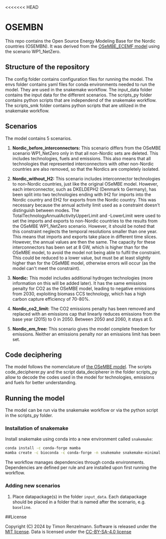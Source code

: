 <<<<<<< HEAD
# OSEMBN

This repo contains the Open Source Energy Modeling Base for the Nordic countries (OSEMBN). It was derived from the [OSeMBE_ECEMF model](https://github.com/KTH-dESA/OSeMBE_ECEMF) using the scenario WP1_NetZero.


## Structure of the repository

The config folder contains configuration files for running the model.
The envs folder contains yaml files for conda environments needed to run the model. They are used in the snakemake workflow.
The input_data folder contains the input data for the different scenarios.
The scripts_py folder contains python scripts that are independend of the snakemake workflow.
The scripts_smk folder contains python scripts that are utilized in the snakemake workflow.

## Scenarios
The model contains 5 scenarios.

1. **Nordic_before_interconnectors:**
This scenario differs from the OSeMBE scenario WP1_NetZero only in that all non-Nordic sets are deleted. This includes technologies, fuels and emissions. This also means that all technologies that represented interconnectors with other non-Nordic countries are also removed, so that the Nordics are completely isolated.

2. **Nordic_without_H2:**
This scenario includes interconnector technologies to non-Nordic countries, just like the original OSeMBE model. However, each interconnector, such as DKELDEPH2 (Denmark to Germany), has been split into two technologies ending with IH2 for imports into the Nordic country and EH2 for exports from the Nordic country. This was necessary because the annual activity limit used as a constraint doesn't distinguish between modes. The TotalTechnologyAnnualActivityUpperLimit and -LowerLimit were used to set the imports and exports to non-Nordic countries to the results from the OSeMBE WP1_NetZero scenario. However, it should be noted that this constraint neglects the temporal resolutions smaller than one year. This means that imports and exports take place in different time slices. However, the annual values are then the same. The capacity for these interconnectors has been set at 8 GW, which is higher than for the OSeMBE model, to avoid the model not being able to fulfil the constraint. This could be reduced to a lower value, but must be at least slightly higher than for the OSeMBE model, otherwise errors will occur (as the model can't meet the constraint).

3. **Nordic:**
This model includes additional hydrogen technologies (more information on this will be added later). It has the same emissions penalty for CO2 as the OSeMBE model, leading to negative emissions from 2030, exploiting biomass CCS technology, which has a high carbon capture efficiency of 70-80%.

4. **Nordic_co2_limit:**
The CO2 emissions penalty has been removed and replaced with an emissions cap that linearly reduces emissions from the base year (2015) to 0 in 2050. Between 2050 and 2060, it stays at 0.

5. **Nordic_em_free:**
This scenario gives the model complete freedom for emissions. Neither an emissions penalty nor an emissions limit has been set.

## Code deciphering

The model follows the nomenclature of [the OSeMBE model](https://osembe.readthedocs.io/en/latest/). The scripts code_decipherer.py and the script data_decipherer in the folder scripts_py allow to decode the codes used in the model for technologies, emissions and fuels for better understanding.

## Running the model

The model can be run via the snakemake workflow or via the python script in the scripts_py folder.

### Installation of snakemake

Install snakemake using conda into a new environment called `snakemake`:

```bash
conda install -c conda-forge mamba
mamba create -c bioconda -c conda-forge -n snakemake snakemake-minimal
```

The workflow manages dependencies through conda environments.
Dependencies are defined per rule and are installed upon first running the workflow.

### Adding new scenarios

1. Place datapackage(s) in the folder `input_data`. Each datapackage should be placed in a folder
that is named after the scenario, e.g. `baseline`.

##License

Copyright (C) 2024 by Timon Renzelmann.
Software is released under the [MIT license](./LICENSE).
Data is licensed under the [CC-BY-SA-4.0 license](./LICENSE_for_data.txt) 

